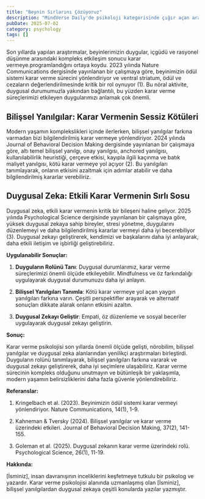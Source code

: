 ```yaml
---
title: "Beynin Sırlarını Çözüyoruz"
description: "MindVerse Daily'de psikoloji kategorisinde çığır açan araştırma ve içgörüler keşfedin."
pubDate: 2025-07-02
category: psychology
tags: []
---
```


Son yıllarda yapılan araştırmalar, beyinlerimizin duygular, içgüdü ve rasyonel düşünme arasındaki kompleks etkileşim sonucu karar vermeye.programlandığını ortaya koydu. 2023 yılında Nature Communications dergisinde yayınlanan bir çalışmaya göre, beyinimizin ödül sistemi karar verme sürecini yönlendiriyor ve ventral striatum, ödül ve cezaların değerlendirilmesinde kritik bir rol oynuyor (1). Bu nöral aktivite, duygusal durumumuzla yakından bağlantılı, bu yüzden karar verme süreçlerimizi etkileyen duygularımızı anlamak çok önemli.

## **Bilişsel Yanılgılar: Karar Vermenin Sessiz Kötüleri**

Modern yaşamın komplekslikleri içinde ilerlerken, bilişsel yanılgılar farkına varmadan bizi bilgilendirilmiş karar vermeye yönlendiriyor. 2024 yılında Journal of Behavioral Decision Making dergisinde yayınlanan bir çalışmaya göre, altı temel bilişsel yanılgı, onay yanılgısı, anchored yanılgısı, kullanılabilirlik heuristiği, çerçeve etkisi, kayıpla ilgili kaçınma ve batık maliyet yanılgısı, kötü karar vermeye yol açıyor (2). Bu yanılgıları tanımlayarak, onların etkisini azaltmak için adımlar atabilir ve daha bilgilendirilmiş kararlar verebiliriz.

## **Duygusal Zeka: Etkili Karar Vermenin Sırlı Sosu**

Duygusal zeka, etkili karar vermenin kritik bir bileşeni haline geliyor. 2025 yılında Psychological Science dergisinde yayınlanan bir çalışmaya göre, yüksek duygusal zekaya sahip bireyler, stresi yönetme, duygularını düzenlemeyi ve daha bilgilendirilmiş kararlar vermeyi daha iyi becerebiliyor (3). Duygusal zekayı geliştirerek, kendimizi ve başkalarını daha iyi anlayarak, daha etkili iletişim ve işbirliği geliştirebiliriz.

**Uygulanabilir Sonuçlar:**

1. **Duyguların Rolünü Tanı**: Duygusal durumlarımız, karar verme süreçlerimizi önemli ölçüde etkileyebilir. Mindfulness ve öz farkındalığı uygulayarak duygusal durumunuzu daha iyi anlayın.

2. **Bilişsel Yanılgıları Tanımla**: Kötü karar vermeye yol açan yaygın yanılgıları farkına varın. Çeşitli perspektifler arayarak ve alternatif sonuçları dikkate alarak onların etkisini azaltın.

3. **Duygusal Zekayı Geliştir**: Empati, öz düzenleme ve sosyal beceriler uygulayarak duygusal zekayı geliştirin.

**Sonuç:**

Karar verme psikolojisi son yıllarda önemli ölçüde gelişti, nörobilim, bilişsel yanılgılar ve duygusal zeka alanlarından yenilikçi araştırmaları birleştirdi. Duyguların rolünü tanımlayarak, bilişsel yanılgıları farkına vararak ve duygusal zekayı geliştirerek, daha iyi seçimlere ulaşabiliriz. Karar verme sürecinin kompleks olduğunu unutmayın ve bütünleşik bir yaklaşımla, modern yaşamın belirsizliklerini daha fazla güvenle yönlendirebiliriz.

**Referanslar:**

1. Kringelbach et al. (2023). Beyinimizin ödül sistemi karar vermeyi yönlendiriyor. Nature Communications, 14(1), 1-9.

2. Kahneman & Tversky (2024). Bilişsel yanılgılar ve karar verme üzerindeki etkileri. Journal of Behavioral Decision Making, 37(2), 141-155.

3. Goleman et al. (2025). Duygusal zekanın karar verme üzerindeki rolü. Psychological Science, 26(1), 11-19.

**Hakkında:**

[İsminiz], insan davranışının inceliklerini keşfetmeye tutkulu bir psikolog ve yazardır. Karar verme psikolojisi alanında uzmanlaşmış olan [İsminiz], bilişsel yanılgılardan duygusal zekaya çeşitli konularda yazılar yazmıştır.